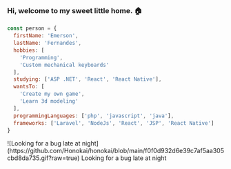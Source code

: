 ### Hi, welcome to my sweet little home. :house:

```javascript
const person = {
  firstName: 'Emerson',
  lastName: 'Fernandes',
  hobbies: [
    'Programming',
    'Custom mechanical keyboards'
  ],
  studying: ['ASP .NET', 'React', 'React Native'],
  wantsTo: [
    'Create my own game',
    'Learn 3d modeling'
  ],
  programmingLanguages: ['php', 'javascript', 'java'],
  frameworks: ['Laravel', 'NodeJs', 'React', 'JSP', 'React Native']
}
```
<p>
  ![Looking for a bug late at night](https://github.com/Honokai/honokai/blob/main/f0f0d932d6e39c7af5aa305cbd8da735.gif?raw=true) Looking for a bug late at night
</p>

